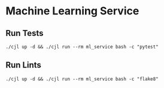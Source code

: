 # Machine Learning Service

## Run Tests

```
./cjl up -d && ./cjl run --rm ml_service bash -c "pytest"
```

## Run Lints

```
./cjl up -d && ./cjl run --rm ml_service bash -c "flake8"
```

